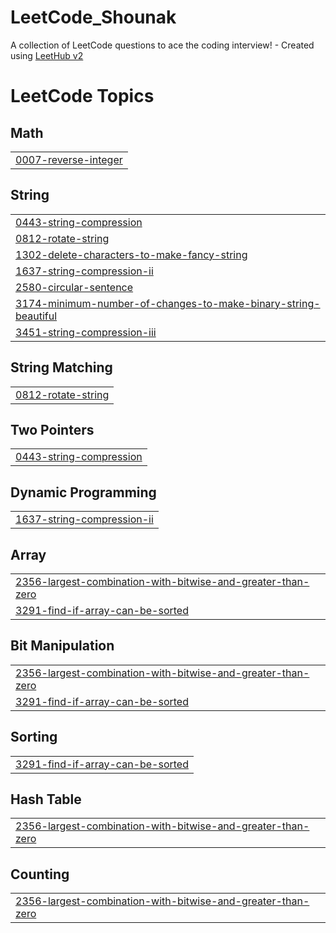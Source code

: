 # LeetCode_Shounak
A collection of LeetCode questions to ace the coding interview! - Created using [LeetHub v2](https://github.com/arunbhardwaj/LeetHub-2.0)

<!---LeetCode Topics Start-->
# LeetCode Topics
## Math
|  |
| ------- |
| [0007-reverse-integer](https://github.com/shounakBack/LeetCode_Shounak/tree/master/0007-reverse-integer) |
## String
|  |
| ------- |
| [0443-string-compression](https://github.com/shounakBack/LeetCode_Shounak/tree/master/0443-string-compression) |
| [0812-rotate-string](https://github.com/shounakBack/LeetCode_Shounak/tree/master/0812-rotate-string) |
| [1302-delete-characters-to-make-fancy-string](https://github.com/shounakBack/LeetCode_Shounak/tree/master/1302-delete-characters-to-make-fancy-string) |
| [1637-string-compression-ii](https://github.com/shounakBack/LeetCode_Shounak/tree/master/1637-string-compression-ii) |
| [2580-circular-sentence](https://github.com/shounakBack/LeetCode_Shounak/tree/master/2580-circular-sentence) |
| [3174-minimum-number-of-changes-to-make-binary-string-beautiful](https://github.com/shounakBack/LeetCode_Shounak/tree/master/3174-minimum-number-of-changes-to-make-binary-string-beautiful) |
| [3451-string-compression-iii](https://github.com/shounakBack/LeetCode_Shounak/tree/master/3451-string-compression-iii) |
## String Matching
|  |
| ------- |
| [0812-rotate-string](https://github.com/shounakBack/LeetCode_Shounak/tree/master/0812-rotate-string) |
## Two Pointers
|  |
| ------- |
| [0443-string-compression](https://github.com/shounakBack/LeetCode_Shounak/tree/master/0443-string-compression) |
## Dynamic Programming
|  |
| ------- |
| [1637-string-compression-ii](https://github.com/shounakBack/LeetCode_Shounak/tree/master/1637-string-compression-ii) |
## Array
|  |
| ------- |
| [2356-largest-combination-with-bitwise-and-greater-than-zero](https://github.com/shounakBack/LeetCode_Shounak/tree/master/2356-largest-combination-with-bitwise-and-greater-than-zero) |
| [3291-find-if-array-can-be-sorted](https://github.com/shounakBack/LeetCode_Shounak/tree/master/3291-find-if-array-can-be-sorted) |
## Bit Manipulation
|  |
| ------- |
| [2356-largest-combination-with-bitwise-and-greater-than-zero](https://github.com/shounakBack/LeetCode_Shounak/tree/master/2356-largest-combination-with-bitwise-and-greater-than-zero) |
| [3291-find-if-array-can-be-sorted](https://github.com/shounakBack/LeetCode_Shounak/tree/master/3291-find-if-array-can-be-sorted) |
## Sorting
|  |
| ------- |
| [3291-find-if-array-can-be-sorted](https://github.com/shounakBack/LeetCode_Shounak/tree/master/3291-find-if-array-can-be-sorted) |
## Hash Table
|  |
| ------- |
| [2356-largest-combination-with-bitwise-and-greater-than-zero](https://github.com/shounakBack/LeetCode_Shounak/tree/master/2356-largest-combination-with-bitwise-and-greater-than-zero) |
## Counting
|  |
| ------- |
| [2356-largest-combination-with-bitwise-and-greater-than-zero](https://github.com/shounakBack/LeetCode_Shounak/tree/master/2356-largest-combination-with-bitwise-and-greater-than-zero) |
<!---LeetCode Topics End-->